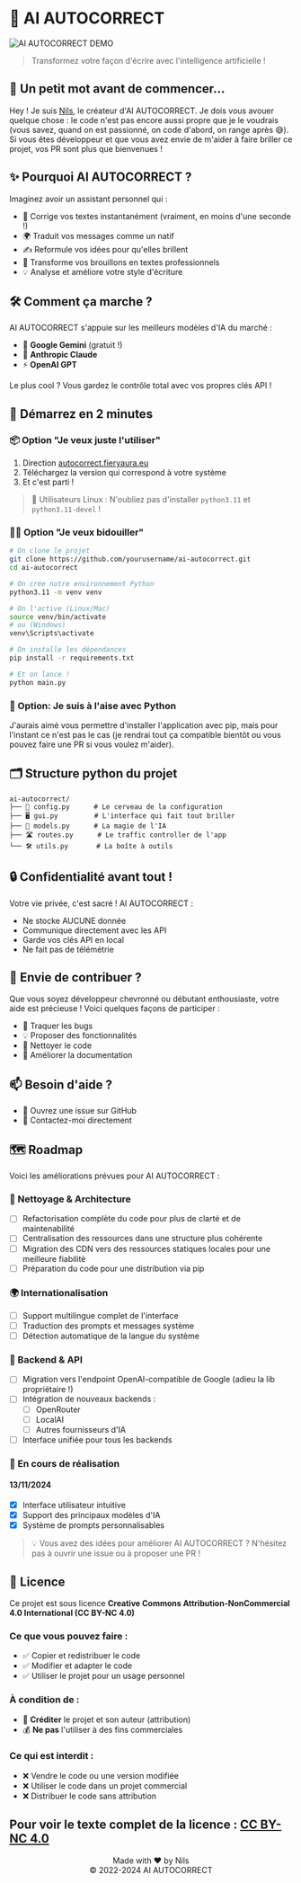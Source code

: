 
# 🤖 AI AUTOCORRECT

![AI AUTOCORRECT DEMO](https://autocorrect.fieryaura.eu/app.png)

> Transformez votre façon d'écrire avec l'intelligence artificielle !

## 🎯 Un petit mot avant de commencer...

Hey ! Je suis [Nils](https://nils.begou.dev), le créateur d'AI AUTOCORRECT. Je dois vous avouer quelque chose : le code n'est pas encore aussi propre que je le voudrais (vous savez, quand on est passionné, on code d'abord, on range après 😅). Si vous êtes développeur et que vous avez envie de m'aider à faire briller ce projet, vos PR sont plus que bienvenues !

## ✨ Pourquoi AI AUTOCORRECT ?

Imaginez avoir un assistant personnel qui :
- 🚀 Corrige vos textes instantanément (vraiment, en moins d'une seconde !)
- 🌍 Traduit vos messages comme un natif
- ✍️ Reformule vos idées pour qu'elles brillent
- 🎩 Transforme vos brouillons en textes professionnels
- 💡 Analyse et améliore votre style d'écriture

## 🛠️ Comment ça marche ?

AI AUTOCORRECT s'appuie sur les meilleurs modèles d'IA du marché :
- 🧠 **Google Gemini** (gratuit !)
- 🎯 **Anthropic Claude**
- ⚡ **OpenAI GPT**

Le plus cool ? Vous gardez le contrôle total avec vos propres clés API !

## 🚀 Démarrez en 2 minutes

### 📦 Option "Je veux juste l'utiliser"
1. Direction [autocorrect.fieryaura.eu](https://autocorrect.fieryaura.eu/)
2. Téléchargez la version qui correspond à votre système
3. Et c'est parti ! 

> 🐧 Utilisateurs Linux : N'oubliez pas d'installer `python3.11` et `python3.11-devel` !

### 👨‍💻 Option "Je veux bidouiller"

```bash
# On clone le projet
git clone https://github.com/yourusername/ai-autocorrect.git
cd ai-autocorrect

# On crée notre environnement Python
python3.11 -m venv venv

# On l'active (Linux/Mac)
source venv/bin/activate
# ou (Windows)
venv\Scripts\activate

# On installe les dépendances
pip install -r requirements.txt

# Et on lance !
python main.py
```

### 🤔 Option: Je suis à l'aise avec Python  
J'aurais aimé vous permettre d'installer l'application avec pip, mais pour l'instant ce n'est pas le cas (je rendrai tout ça compatible bientôt ou vous pouvez faire une PR si vous voulez m'aider).  

## 🗂️ Structure python du projet

```
ai-autocorrect/
├── 🔧 config.py      # Le cerveau de la configuration
├── 🖥️ gui.py         # L'interface qui fait tout briller
├── 🤖 models.py      # La magie de l'IA
├── 🛣️ routes.py      # Le traffic controller de l'app
└── 🛠️ utils.py       # La boîte à outils
```

## 🔒 Confidentialité avant tout !

Votre vie privée, c'est sacré ! AI AUTOCORRECT :
- Ne stocke AUCUNE donnée
- Communique directement avec les API
- Garde vos clés API en local
- Ne fait pas de télémétrie

## 🤝 Envie de contribuer ?

Que vous soyez développeur chevronné ou débutant enthousiaste, votre aide est précieuse ! Voici quelques façons de participer :
- 🐛 Traquer les bugs
- 💡 Proposer des fonctionnalités
- 🧹 Nettoyer le code
- 📝 Améliorer la documentation

## 📫 Besoin d'aide ?

- 🌟 Ouvrez une issue sur GitHub
- 📧 Contactez-moi directement
## 🗺️ Roadmap

Voici les améliorations prévues pour AI AUTOCORRECT :

### 🧹 Nettoyage & Architecture
- [ ] Refactorisation complète du code pour plus de clarté et de maintenabilité
- [ ] Centralisation des ressources dans une structure plus cohérente
- [ ] Migration des CDN vers des ressources statiques locales pour une meilleure fiabilité
- [ ] Préparation du code pour une distribution via pip

### 🌍 Internationalisation
- [ ] Support multilingue complet de l'interface
- [ ] Traduction des prompts et messages système
- [ ] Détection automatique de la langue du système

### 🔌 Backend & API
- [ ] Migration vers l'endpoint OpenAI-compatible de Google (adieu la lib propriétaire !)
- [ ] Intégration de nouveaux backends :
  - [ ] OpenRouter
  - [ ] LocalAI
  - [ ] Autres fournisseurs d'IA
- [ ] Interface unifiée pour tous les backends

### 🎯 En cours de réalisation
#### 13/11/2024
- [x] Interface utilisateur intuitive
- [x] Support des principaux modèles d'IA
- [x] Système de prompts personnalisables

> 💡 Vous avez des idées pour améliorer AI AUTOCORRECT ? N'hésitez pas à ouvrir une issue ou à proposer une PR !

## 📜 Licence

Ce projet est sous licence **Creative Commons Attribution-NonCommercial 4.0 International (CC BY-NC 4.0)**

### Ce que vous pouvez faire :
- ✅ Copier et redistribuer le code
- ✅ Modifier et adapter le code
- ✅ Utiliser le projet pour un usage personnel

### À condition de :
- 📝 **Créditer** le projet et son auteur (attribution)
- 💰 **Ne pas** l'utiliser à des fins commerciales

### Ce qui est interdit :
- ❌ Vendre le code ou une version modifiée
- ❌ Utiliser le code dans un projet commercial
- ❌ Distribuer le code sans attribution

Pour voir le texte complet de la licence : [CC BY-NC 4.0](https://creativecommons.org/licenses/by-nc/4.0/)
---

<p align="center">
  Made with ❤️ by Nils<br>
  © 2022-2024 AI AUTOCORRECT
</p>

